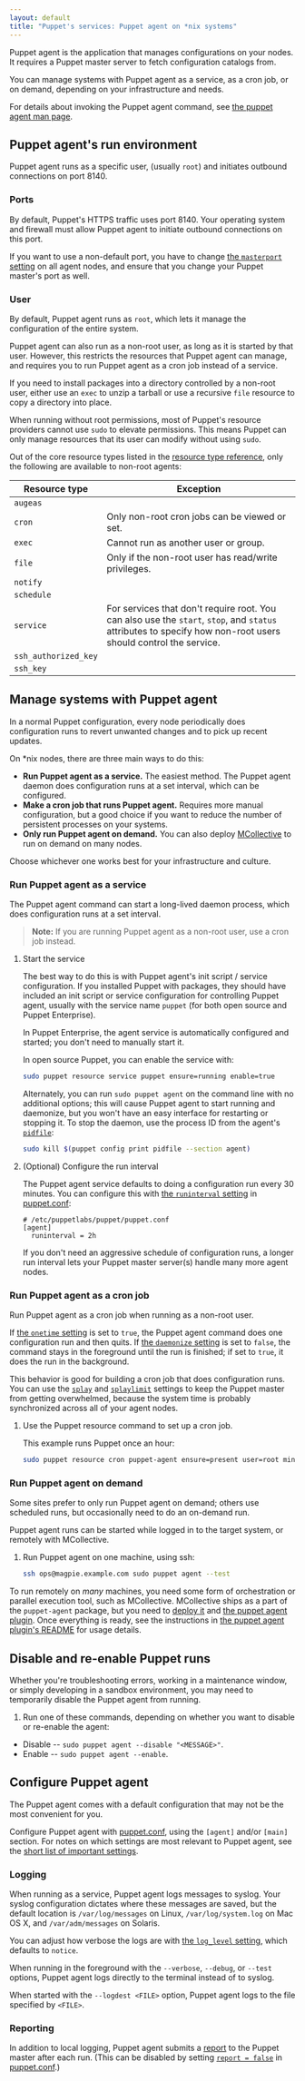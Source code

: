 ```yaml
---
layout: default
title: "Puppet's services: Puppet agent on *nix systems"
---
```


[catalogs]: ./subsystem_catalog_compilation.html
[win_agent]: ./services_agent_windows.html
[resource type reference]: ./type.html
[mcollective]: /mcollective
[puppet.conf]: ./config_file_main.html
[runinterval]: ./configuration.html#runinterval
[onetime]: ./configuration.html#onetime
[daemonize]: ./configuration.html#daemonize
[splay]: ./configuration.html#splay
[splaylimit]: ./configuration.html#splaylimit
[listen]: ./configuration.html#listen
[puppetport]: ./configuration.html#puppetport
[pidfile]: ./configuration.html#pidfile
[auth.conf]: ./config_file_auth.html
[short_settings]: ./config_important_settings.html#settings-for-agents-all-nodes
[page on triggering puppet runs]: {{pe}}/orchestration_puppet.html
[report]: ./reporting_about.html

<!--Overview-->

Puppet agent is the application that manages configurations on your nodes. It requires a Puppet master server to fetch configuration catalogs from.

You can manage systems with Puppet agent as a service, as a cron job, or on demand, depending on your infrastructure and needs.

For details about invoking the Puppet agent command, see [the puppet agent man page](./man/agent.html).

## Puppet agent's run environment

<!-- reference? should this be at the bottom? -->

Puppet agent runs as a specific user, (usually `root`) and initiates outbound connections on port 8140.

### Ports

By default, Puppet's HTTPS traffic uses port 8140. Your operating system and firewall must allow Puppet agent to initiate outbound connections on this port.

If you want to use a non-default port, you have to change [the `masterport` setting](./configuration.html#masterport) on all agent nodes, and ensure that you change your Puppet master's port as well.

### User

By default, Puppet agent runs as `root`, which lets it manage the configuration of the entire system.

Puppet agent can also run as a non-root user, as long as it is started by that user. However, this restricts the resources that Puppet agent can manage, and requires you to run Puppet agent as a cron job instead of a service.

If you need to install packages into a directory controlled by a non-root user, either use an `exec` to unzip a tarball or use a recursive `file` resource to copy a directory into place.

When running without root permissions, most of Puppet's resource providers cannot use `sudo` to elevate permissions. This means Puppet can only manage resources that its user can modify without using `sudo`.

Out of the core resource types listed in the [resource type reference][], only the following are available to non-root agents:

Resource type | Exception
--------------|-----------
`augeas`      | 
`cron`        | Only non-root cron jobs can be viewed or set.
`exec`        | Cannot run as another user or group.
`file`        | Only if the non-root user has read/write privileges.
`notify`      |
`schedule`    |
`service`     | For services that don't require root. You can also use the `start`, `stop`, and `status` attributes to specify how non-root users should control the service.
`ssh_authorized_key` |
`ssh_key`     |

## Manage systems with Puppet agent

<!--Multi-task with child task topics-->

In a normal Puppet configuration, every node periodically does configuration runs to revert unwanted changes and to pick up recent updates.

On \*nix nodes, there are three main ways to do this:

* **Run Puppet agent as a service.** The easiest method. The Puppet agent daemon does configuration runs at a set interval, which can be configured.
* **Make a cron job that runs Puppet agent.** Requires more manual configuration, but a good choice if you want to reduce the number of persistent processes on your systems.
* **Only run Puppet agent on demand.** You can also deploy [MCollective][] to run on demand on many nodes.

Choose whichever one works best for your infrastructure and culture.

### Run Puppet agent as a service

<!-- First child topic of the multi-task-->

The Puppet agent command can start a long-lived daemon process, which does configuration runs at a set interval.

>**Note:** If you are running Puppet agent as a non-root user, use a cron job instead.

1. Start the service

   The best way to do this is with Puppet agent's init script / service configuration. If you installed Puppet with packages, they should have included an init script or service configuration for controlling Puppet agent, usually with the service name `puppet` (for both open source and Puppet Enterprise).

   In Puppet Enterprise, the agent service is automatically configured and started; you don't need to manually start it.

   In open source Puppet, you can enable the service with:

   ``` bash
   sudo puppet resource service puppet ensure=running enable=true
   ```

   Alternately, you can run `sudo puppet agent` on the command line with no additional options; this will cause Puppet agent to start running and daemonize, but you won't have an easy interface for restarting or stopping it. To stop the daemon, use the process ID from the agent's [`pidfile`][pidfile]:

   ``` bash
   sudo kill $(puppet config print pidfile --section agent)
   ```

2. (Optional) Configure the run interval

   The Puppet agent service defaults to doing a configuration run every 30 minutes. You can configure this with [the `runinterval` setting][runinterval] in [puppet.conf][]:

   ```
   # /etc/puppetlabs/puppet/puppet.conf
   [agent]
     runinterval = 2h
   ```

   If you don't need an aggressive schedule of configuration runs, a longer run interval lets your Puppet master server(s) handle many more agent nodes.

### Run Puppet agent as a cron job

<!-- child task topic 2 -->
Run Puppet agent as a cron job when running as a non-root user.

If [the `onetime` setting][onetime] is set to `true`, the Puppet agent command does one configuration run and then quits. If [the `daemonize` setting][daemonize] is set to `false`, the command stays in the foreground until the run is finished; if set to `true`, it does the run in the background.

This behavior is good for building a cron job that does configuration runs. You can use the [`splay`][splay] and [`splaylimit`][splaylimit] settings to keep the Puppet master from getting overwhelmed, because the system time is probably synchronized across all of your agent nodes.

1. Use the Puppet resource command to set up a cron job.

   This example runs Puppet once an hour:

   ``` bash
   sudo puppet resource cron puppet-agent ensure=present user=root minute=30 command='/opt/puppetlabs/bin/puppet agent --onetime --no-daemonize --splay --splaylimit 60'
   ```

### Run Puppet agent on demand

<!--child task topic 3 -->

Some sites prefer to only run Puppet agent on demand; others use scheduled runs, but occasionally need to do an on-demand run.

Puppet agent runs can be started while logged in to the target system, or remotely with MCollective.

1. Run Puppet agent on one machine, using ssh:

   ``` bash
   ssh ops@magpie.example.com sudo puppet agent --test
   ```

To run remotely on _many_ machines, you need some form of orchestration or parallel execution tool, such as MCollective. MCollective ships as a part of the `puppet-agent` package, but you need to [deploy it](/mcollective/deploy/standard.html) and [the puppet agent plugin](https://github.com/puppetlabs/mcollective-puppet-agent). Once everything is ready, see the instructions in [the puppet agent plugin's README](https://github.com/puppetlabs/mcollective-puppet-agent#readme) for usage details.

## Disable and re-enable Puppet runs

<!-- maybe this should go at the top? seems like a frequently used command. -->

Whether you're troubleshooting errors, working in a maintenance window, or simply developing in a sandbox environment, you may need to temporarily disable the Puppet agent from running.

1. Run one of these commands, depending on whether you want to disable or re-enable the agent:

* Disable -- `sudo puppet agent --disable "<MESSAGE>"`.
* Enable -- `sudo puppet agent --enable`.


## Configure Puppet agent

<!-- concept? This stuff all exists in the configuration page as reference, so it's not super necessary here...but might be helpful for new users that aren't aware you *can* configure stuff? -->

The Puppet agent comes with a default configuration that may not be the most convenient for you.

Configure Puppet agent with [puppet.conf][], using the `[agent]` and/or `[main]` section. For notes on which settings are most relevant to Puppet agent, see the [short list of important settings][short_settings].

### Logging

When running as a service, Puppet agent logs messages to syslog. Your syslog configuration dictates where these messages are saved, but the default location is `/var/log/messages` on Linux, `/var/log/system.log` on Mac OS X, and `/var/adm/messages` on Solaris.

You can adjust how verbose the logs are with [the `log_level` setting](./configuration.html#loglevel), which defaults to `notice`.

When running in the foreground with the `--verbose`, `--debug`, or `--test` options, Puppet agent logs directly to the terminal instead of to syslog.

When started with the `--logdest <FILE>` option, Puppet agent logs to the file specified by `<FILE>`.

### Reporting

In addition to local logging, Puppet agent submits a [report][] to the Puppet master after each run. (This can be disabled by setting [`report = false`](./configuration.html#report) in [puppet.conf][].)
